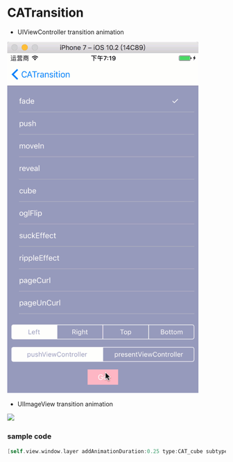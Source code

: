 # CATransition
* UIViewController transition animation

![](https://github.com/XieXieZhongxi/CATransition/blob/master/screenshot/UIViewController.gif)

* UIImageView transition animation

![](https://github.com/XieXieZhongxi/CATransition/blob/master/screenshot/UIImageView.gif)

### sample code
```objective-c
[self.view.window.layer addAnimationDuration:0.25 type:CAT_cube subtype:CATS_transitionFromLeft];
```
